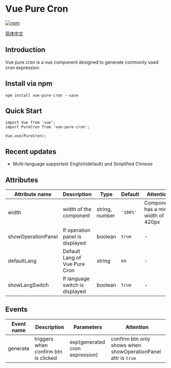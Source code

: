 # Vue Pure Cron

[![npm](https://img.shields.io/npm/v/vue-pure-cron.svg)](https://www.npmjs.com/package/vue-pure-cron)

[简体中文](https://github.com/MandrillMAHOU/vue-pure-cron/blob/master/README-zh.md)

## Introduction
Vue pure cron is a vue component designed to generate commonly used cron expression.

## Install via npm
```
npm install vue-pure-cron --save
```

## Quick Start
```
import Vue from 'vue';
import PureCron from 'vue-pure-cron';

Vue.use(PureCron);
```

## Recent updates
- Multi-language supported: English(default) and Simplified Chinese

## Attributes
| Attribute name |Description|Type|Default|Attention
|-|-|-|-|-|
|width|width of the component|string, number|`'100%'`|Component has a min-width of 420px|
|showOperationPanel|If operation panel is displayed|boolean|`true`|-|
|defaultLang|Default Lang of Vue Pure Cron|string|`en`|-|
|showLangSwitch|If language switch is displayed|boolean|`true`|-|

## Events
| Event name|Description| Parameters|Attention
|-|-|-|-|
|generate|triggers when confirm btn is clicked|exp(generated cron expression)|confirm btn only shows when showOperationPanel attr is `true`|
